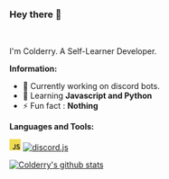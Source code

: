 ### Hey there 👋

<br/>

I'm Colderry. A Self-Learner Developer.

 **Information:**

- 🔭 Currently working on discord bots.
- 🌱 Learning  **Javascript and Python**
- ⚡ Fun fact : **Nothing**

**Languages and Tools:**  


<code><img height="20" src="https://raw.githubusercontent.com/github/explore/80688e429a7d4ef2fca1e82350fe8e3517d3494d/topics/javascript/javascript.png"></code>
<a href="https://discord.js.org"><img src="https://cdn.discordapp.com/attachments/740865034887888996/740865173065170994/logo-square.png" width="20" alt="discord.js" /></a>


[![Colderry's github stats](https://github-readme-stats.vercel.app/api?username=colderry&theme=gotham&show_icons=true)](https://github.com/anuraghazra/github-readme-stats)







